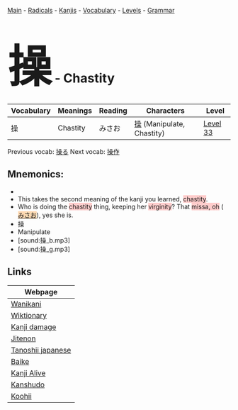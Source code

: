 <style> bigfont {font-size: 100px}</style>
[Main](../README.md) -
[Radicals](../radicals.md) -
[Kanjis](../kanjis.md) -
[Vocabulary](../vocabulary.md) -
[Levels](../levels.md) -
[Grammar](../grammar.md)
# <bigfont> 操</bigfont> - Chastity 

| Vocabulary | Meanings | Reading | Characters | Level |
| --- | --- | --- | --- | --- |
| 操 | Chastity | みさお |  [操](../kanjis/操.md) (Manipulate, Chastity) | [Level 33](../levels/wk_level33.md) |

Previous vocab: [操る](操る.md) Next vocab: [操作](操作.md) 

## Mnemonics:

* 
* This takes the second meaning of the kanji you learned, <span style="background-color:#ffcccb"> chastity</span>.
* Who is doing the <span style="background-color:#ffcccb"> chastity</span> thing, keeping her <span style="background-color:#ffcccb"> virginity</span>? That <span style="background-color:#ffcccb"> missa, oh</span> (<span style="background-color:#fed8b1"> [みさお](https://jisho.org/search/みさお)</span>), yes she is.
* 操
* Manipulate
* [sound:操_b.mp3]
* [sound:操_g.mp3]


## Links 

| Webpage |
| --- |
| [Wanikani          ](https://www.wanikani.com/kanji/操) |
| [Wiktionary        ](https://en.wiktionary.org/wiki/操) |
| [Kanji damage      ](http://www.kanjidamage.com/kanji/search?utf8=✓&q=操) |
| [Jitenon           ](https://jitenon.com/kanji/操) |
| [Tanoshii japanese ](https://www.tanoshiijapanese.com/dictionary/kanji.cfm?k=操) |
| [Baike             ](https://baike.baidu.com/item/操) |
| [Kanji Alive       ](https://app.kanjialive.com/操) |
| [Kanshudo          ](https://www.kanshudo.com/searchmn?q=操) |
| [Koohii            ](https://kanji.koohii.com/study/kanji/操) |
